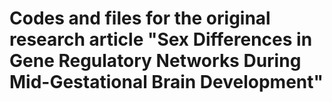 # Codes and files for the original research article "Sex Differences in Gene Regulatory Networks During Mid-Gestational Brain Development"

